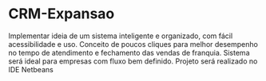 # CRM-Expansao
Implementar ideia de um sistema inteligente e organizado, com fácil acessibilidade e uso. Conceito de poucos cliques para melhor desempenho no tempo de atendimento e fechamento das vendas de franquia. Sistema será ideal para empresas com fluxo bem definido.
 Projeto será realizado no IDE Netbeans
